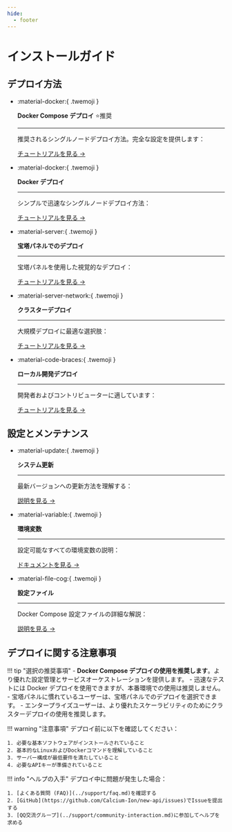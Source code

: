 ```yaml
---
hide:
  - footer
---
```


<style>
  .md-typeset .grid.cards > ul {
    display: grid;
    grid-template-columns: repeat(auto-fit, minmax(16rem, 1fr));
    gap: 1rem;
    margin: 1em 0;
  }
  
  .md-typeset .grid.cards > ul > li {
    border: none;
    border-radius: 0.8rem;
    box-shadow: var(--md-shadow-z2);
    padding: 1.5rem;
    transition: transform 0.25s, box-shadow 0.25s;
    background: linear-gradient(135deg, var(--md-primary-fg-color), var(--md-accent-fg-color));
    color: var(--md-primary-bg-color);
  }

  .md-typeset .grid.cards > ul > li:hover {
    transform: scale(1.02);
    box-shadow: var(--md-shadow-z3);
  }

  .md-typeset .grid.cards > ul > li > hr {
    margin: 0.8rem 0;
    border: none;
    border-bottom: 2px solid var(--md-primary-bg-color);
    opacity: 0.2;
  }

  .md-typeset .grid.cards > ul > li > p {
    margin: 0.5rem 0;
  }

  .md-typeset .grid.cards > ul > li > p > em {
    color: var(--md-primary-bg-color);
    opacity: 0.8;
    font-style: normal;
  }

  .md-typeset .grid.cards > ul > li > p > .twemoji {
    font-size: 2.5rem;
    display: block;
    margin: 0.5rem auto;
  }

  .md-typeset .grid.cards > ul > li a {
    display: inline-flex;
    align-items: center;
    margin-top: 1.2em;
    padding: 0.5em 1.2em;
    color: white;
    background-color: rgba(255, 255, 255, 0.15);
    border-radius: 2em;
    transition: all 0.3s ease;
    font-weight: 500;
    font-size: 0.9em;
    letter-spacing: 0.03em;
    box-shadow: 0 3px 6px rgba(0, 0, 0, 0.1);
    position: relative;
    overflow: hidden;
    text-decoration: none;
  }

  .md-typeset .grid.cards > ul > li a:hover {
    background-color: rgba(255, 255, 255, 0.25);
    text-decoration: none;
    box-shadow: 0 5px 12px rgba(0, 0, 0, 0.2);
    transform: translateX(5px);
  }

  .md-typeset .grid.cards > ul > li a:after {
    content: "→";
    opacity: 0;
    margin-left: -15px;
    transition: all 0.2s ease;
  }

  .md-typeset .grid.cards > ul > li a:hover:after {
    opacity: 1;
    margin-left: 5px;
  }
</style>

# インストールガイド

## デプロイ方法

<div class="grid cards" markdown>

-   :material-docker:{ .twemoji }

    **Docker Compose デプロイ** ⭐推奨

    ---

    推奨されるシングルノードデプロイ方法。完全な設定を提供します：
    
    [チュートリアルを見る →](docker-compose-installation.md)

-   :material-docker:{ .twemoji }

    **Docker デプロイ**

    ---

    シンプルで迅速なシングルノードデプロイ方法：
    
    [チュートリアルを見る →](docker-installation.md)

-   :material-server:{ .twemoji }

    **宝塔パネルでのデプロイ**

    ---

    宝塔パネルを使用した視覚的なデプロイ：
    
    [チュートリアルを見る →](bt-docker-installation.md)

-   :material-server-network:{ .twemoji }

    **クラスターデプロイ**

    ---

    大規模デプロイに最適な選択肢：
    
    [チュートリアルを見る →](cluster-deployment.md)

-   :material-code-braces:{ .twemoji }

    **ローカル開発デプロイ**

    ---

    開発者およびコントリビューターに適しています：
    
    [チュートリアルを見る →](local-development.md)

</div>

## 設定とメンテナンス

<div class="grid cards" markdown>

-   :material-update:{ .twemoji }

    **システム更新**

    ---

    最新バージョンへの更新方法を理解する：
    
    [説明を見る →](system-update.md)

-   :material-variable:{ .twemoji }

    **環境変数**

    ---

    設定可能なすべての環境変数の説明：
    
    [ドキュメントを見る →](environment-variables.md)

-   :material-file-cog:{ .twemoji }

    **設定ファイル**

    ---

    Docker Compose 設定ファイルの詳細な解説：
    
    [説明を見る →](docker-compose-yml.md)

</div>

## デプロイに関する注意事項

!!! tip "選択の推奨事項"
    - **Docker Compose デプロイの使用を推奨します**。より優れた設定管理とサービスオーケストレーションを提供します。
    - 迅速なテストには Docker デプロイを使用できますが、本番環境での使用は推奨しません。
    - 宝塔パネルに慣れているユーザーは、宝塔パネルでのデプロイを選択できます。
    - エンタープライズユーザーは、より優れたスケーラビリティのためにクラスターデプロイの使用を推奨します。

!!! warning "注意事項"
    デプロイ前に以下を確認してください：

    1. 必要な基本ソフトウェアがインストールされていること
    2. 基本的なLinuxおよびDockerコマンドを理解していること
    3. サーバー構成が最低要件を満たしていること
    4. 必要なAPIキーが準備されていること

!!! info "ヘルプの入手"
    デプロイ中に問題が発生した場合：

    1. [よくある質問 (FAQ)](../support/faq.md)を確認する
    2. [GitHub](https://github.com/Calcium-Ion/new-api/issues)でIssueを提出する
    3. [QQ交流グループ](../support/community-interaction.md)に参加してヘルプを求める